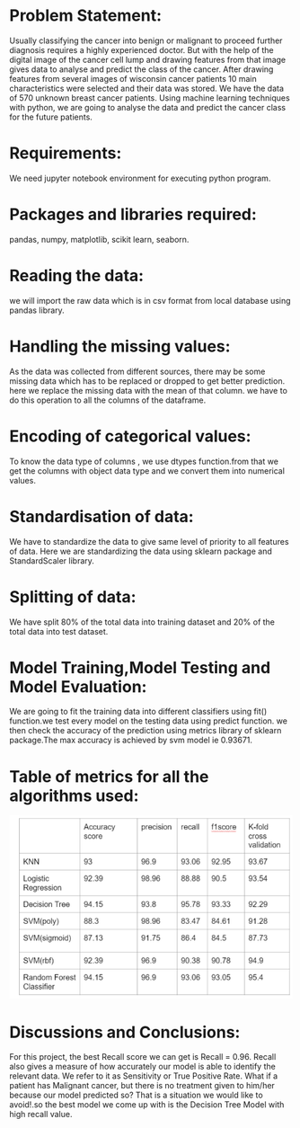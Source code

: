 # Problem Statement:
Usually classifying the cancer into benign or malignant to proceed further diagnosis  requires a highly experienced doctor. But with the help of the digital image of the cancer cell lump and drawing features from that image gives data to analyse and predict the class of the cancer. After drawing features from several images of wisconsin cancer patients 10 main characteristics were selected and their data was stored. We have the data of 570 unknown breast cancer patients. Using machine learning techniques with python, we are going  to analyse the data and predict the cancer class for the future patients.

# Requirements:
We need jupyter notebook environment for executing python program.

# Packages and libraries required:
pandas,
numpy,
matplotlib,
scikit learn,
seaborn.

# Reading the data:
we will import the raw data which is in csv format from local database using pandas library.

# Handling the missing values: 
As the data was collected from different sources, there may be some missing data which has to be replaced or dropped to get better prediction. here we replace the missing data with the mean of that column. we have to do this operation to all the columns of the dataframe.

# Encoding of categorical values: 
To know the data type of columns , we use dtypes function.from that we get the columns with object data type and we convert them into numerical values.

# Standardisation of data: 
We have to standardize the data to give same level of priority to all features of data. Here we are standardizing the data using sklearn package and StandardScaler library.

# Splitting of data:
We have split  80% of the total data into training dataset and 20% of the total data into test dataset.

# Model Training,Model Testing and Model Evaluation: 
We are going to fit the training data into different classifiers using fit() function.we test every model on the testing data using predict function. we then check the accuracy of the prediction using metrics library of sklearn package.The max accuracy is achieved by svm model ie 0.93671.

# Table of metrics for all the algorithms used:


 ![](https://github.com/Dany511/Dany5_portfolio/blob/main/images/Capture.PNG)
 
# Discussions and Conclusions:
For this project, the best Recall score we can get is Recall  = 0.96. Recall also gives a measure of how accurately our model is able to identify the relevant data. We refer to  it as Sensitivity or True Positive Rate. What if a patient has Malignant cancer, but there is no treatment given to him/her because our model predicted so? That is a situation    we would like to avoid!.so the best model we come up with is the Decision Tree Model with high recall value.
